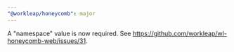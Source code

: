 ```yaml
---
"@workleap/honeycomb": major
---
```


A "namespace" value is now required. See https://github.com/workleap/wl-honeycomb-web/issues/31.
